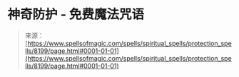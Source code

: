 <!--yml

category: 未分类

date: 2024-06-12 18:43:34

-->

# 神奇防护 - 免费魔法咒语

> 来源：[https://www.spellsofmagic.com/spells/spiritual_spells/protection_spells/8199/page.html#0001-01-01](https://www.spellsofmagic.com/spells/spiritual_spells/protection_spells/8199/page.html#0001-01-01)
